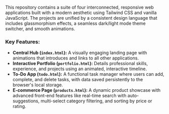 This repository contains a suite of four interconnected, responsive web applications built with a modern aesthetic using Tailwind CSS and vanilla JavaScript. The projects are unified by a consistent design language that includes glassmorphism effects, a seamless dark/light mode theme switcher, and smooth animations.

### Key Features:

* **Central Hub (`index.html`):** A visually engaging landing page with animations that introduces and links to all other applications.
* **Interactive Portfolio (`portfolio.html`):** Details professional skills, experience, and projects using an animated, interactive timeline.
* **To-Do App (`todo.html`):** A functional task manager where users can add, complete, and delete tasks, with data saved persistently to the browser's local storage.
* **E-commerce Page (`products.html`):** A dynamic product showcase with advanced front-end features like real-time search with auto-suggestions, multi-select category filtering, and sorting by price or rating.
